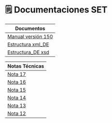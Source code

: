# 🗒 Documentaciones SET



| Documentos                                                                                                                                                        |
| ----------------------------------------------------------------------------------------------------------------------------------------------------------------- |
| [Manual versión 150](https://www.set.gov.py/documents/20123/420592/Manual+T%C3%A9cnico+Versi%C3%B3n+150.pdf/e706f7c7-6d93-21d4-b45b-5d22d07b2d22?t=1687351495907) |
| [Estructura xml\_DE](https://www.set.gov.py/documents/371863/0/Estructura+xml\_DE.rar/ecbb793c-071f-e513-6a71-aab182a77715?t=1687266933733)                       |
| [Estructura\_DE xsd](https://www.set.gov.py/documents/20123/420592/Estructura\_DE+xsd.rar/e956aaac-69b3-e132-6c2a-6fa039728be5?t=1687351493703)                   |



| Notas Técnicas                                                                                                                                 |
| ---------------------------------------------------------------------------------------------------------------------------------------------- |
| [Nota 17](https://www.set.gov.py/documents/20123/420595/NT\_E\_KUATIA\_017\_MT\_V150.pdf/6e3ccc6a-49eb-96fd-b2b6-86405bb2c4c5?t=1692966986216) |
| [Nota 16](https://www.set.gov.py/documents/20123/420595/NT\_E\_KUATIA\_016\_MT\_V150.pdf/fbb16776-262b-7330-e609-f509304413d4?t=1692966985955) |
| [Nota 15](https://www.set.gov.py/documents/20123/420595/NT\_E\_KUATIA\_015\_MT\_V150.pdf/f7f54b14-d4a8-d7c1-0549-804da511187e?t=1692644353604) |
| [Nota 14](https://www.set.gov.py/documents/20123/420595/NT\_E\_KUATIA\_014\_MT\_V150.pdf/f09eda43-a3dc-2fde-de39-41d69bbfb2b1?t=1687266734471) |
| [Nota 13](https://www.set.gov.py/documents/20123/420595/NT\_E\_KUATIA\_013\_MT\_V150.pdf/ba73ec3b-5901-ae28-5d8c-9bed5632ab89?t=1687353747529) |
| [Nota 12](https://www.set.gov.py/documents/20123/420595/NT\_E\_KUATIA\_012\_MT\_V150.pdf/28807b7c-a7ee-9033-ab3f-75a0fcd52091?t=1687353747383) |
